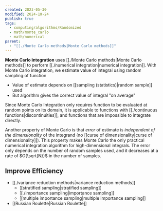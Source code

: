 ```yaml
---
created: 2023-05-30
modified: 2024-10-24
publish: true
tags:
  - computing/algorithms/Randomized
  - math/monte_carlo
  - math/numerical
parent:
  - "[[./Monte Carlo methods|Monte Carlo methods]]"
---
```

**Monte Carlo integration** uses [[./Monte Carlo methods|Monte Carlo methods]] to perform [[./numerical integration|numerical integration]]. With Monte Carlo integration, we estimate value of integral using random sampling of function
- Value of estimate depends on [[sampling (statistics)|random sample]] used
- But algorithm gives the correct value of integral "on average"

Since Monte Carlo Integration only requires function to be evaluated at random points on its domain, it is applicable to functions with [[./continuous functions|discontinuities]], and functions that are impossible to integrate directly.

Another property of Monte Carlo is that *error* of estimate is *independent of the dimensionality* of the integrand (no [[curse of dimensionality|curse of dimensionality]]). This property makes Monte Carlo the only practical numerical integration algorithm for high-dimensional integrals. The error only depends on the number of random samples used, and it decreases at a rate of $O(\sqrt{N})$ in the number of samples.

## Improve Efficiency
- [[./variance reduction methods|variance reduction methods]]
  - [[stratified sampling|stratified sampling]]
  - [[./importance sampling|importance sampling]]
  - [[multiple importance sampling|multiple importance sampling]]
- [[Russian Roulette|Russian Roulette]]